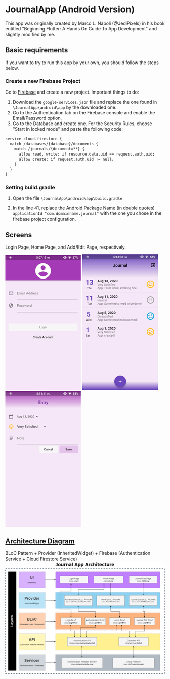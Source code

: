 # JournalApp (Android Version)
This app was originally created by Marco L. Napoli (@JediPixels) in his book entitled "Beginning Flutter: A Hands On Guide To App Development" and slightly modified by me.



## Basic requirements
If you want to try to run this app by your own, you should follow the steps below.

### Create a new Firebase Project
Go to [Firebase](https://console.firebase.google.com) and create a new project. Important things to do:
1) Download the `google-services.json` file and replace the one found in `\JournalApp\android\app` by the downloaded one.
2) Go to the Authentication tab on the Firebase console and enable the Email/Password option.
3) Go to the Database and create one. For the Security Rules, choose "Start in locked mode" and paste the following code:

```rules_version = '2';
service cloud.firestore {
  match /databases/{database}/documents {
    match /journals/{document=**} {
      allow read, write: if resource.data.uid == request.auth.uid;
      allow create: if request.auth.uid != null;
    }
  }
}
```
### Setting build.gradle

1) Open the file `\JournalApp\android\app\build.gradle`

2) In the line 41, replace the Android Package Name (in double quotes)  `applicationId "com.domainname.journal"` with the one you chose in the firebase project configuration.

## Screens
Login Page, Home Page, and Add/Edit Page, respectively.

![LoginPage][]  ![HomePage][]  ![AddEditEntryPage][]



## [Architecture Diagram](https://github.com/Yvson/JournalApp/blob/master/ArchitectureScreens/Journal.drawio)
BLoC Pattern + Provider (InheritedWidget) + Firebase (Authentication Service + Cloud Firestore Service)
![Journal][]




[LoginPage]: https://github.com/Yvson/JournalApp/blob/master/ArchitectureScreens/loginPage.png
[HomePage]: https://github.com/Yvson/JournalApp/blob/master/ArchitectureScreens/homePage.png
[AddEditEntryPage]: https://github.com/Yvson/JournalApp/blob/master/ArchitectureScreens/addEditEntryPage.png
[Journal]: https://github.com/Yvson/JournalApp/blob/master/ArchitectureScreens/Journal.png

